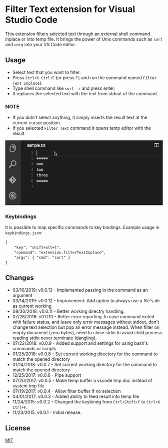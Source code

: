 # Filter Text extension for Visual Studio Code

This extension filters selected text through an external shell command inplace or into temp file.
It brings the power of Unix commands such as `sort` and `uniq` into your VS Code editor.

## Usage

* Select text that you want to filter.
* Press `Ctrl+K Ctrl+F` (or press `F1` and run the command named `Filter Text Inplace`).
* Type shell command like `sort -r` and press enter.
* It replaces the selected text with the text from stdout of the command.

### NOTE

* If you didn't select anything, it simply inserts the result text at the current cursor position.
* If you selected `Filter Text` command it opens temp editor with the result


![Filter selected text](images/filtertext.gif)

### Keybindings

It is possible to map specific commands to key bindings. Example usage in `keybindings.json`:

```
{
    "key": "shift+alt+l",
    "command": "extension.filterTextInplace",
    "args": { "cmd": "sort" }
}
```

## Changes

* 03/16/2019: v0.0.13 - Implemented passing in the command as an argument
* 03/14/2019: v0.0.12 - Improvement: Add option to always use a file's dir as current working
* 08/30/2018: v0.0.11 - Better working directry handling.
* 07/28/2018: v0.0.10 - Better error reporting. In case command exited with failure status, and leave only error messages without stdout, don't change text selection but pop an error message instead. When filter on empty document (zero bytes), need to close stdin to avoid child process reading stdin never terminate (dangling).
* 07/22/2018: v0.0.9 - Added support and settings for using bash's commands or scripts
* 01/25/2018: v0.0.8 - Set current working directory for the command to match the opened directory
* 01/14/2018: v0.0.7 - Set current working directory for the command to match the opened directory
* 12/25/2017: v0.0.6 - Pipe support
* 07/20/2017: v0.0.5 - Make temp buffer a vscode tmp doc instead of system tmp file
* 07/19/2017: v0.0.4 - Allow filter buffer if no selection
* 04/01/2017: v0.0.3 - Added ability to feed result into temp file
* 11/24/2015: v0.0.2 - Changed the keybindg from `Ctrl+Shift+F` to `Ctrl+K Ctrl+F`.
* 11/23/2015: v0.0.1 - Initial release.

## License

[MIT](https://github.com/yhirose/vscode-filtertext/blob/master/LICENSE)
